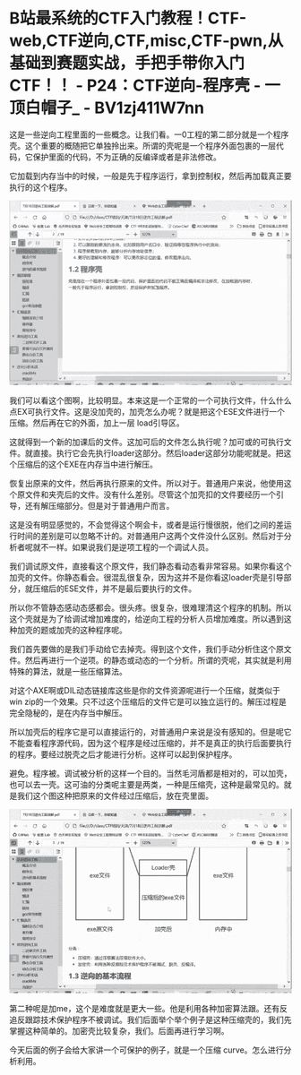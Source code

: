# B站最系统的CTF入门教程！CTF-web,CTF逆向,CTF,misc,CTF-pwn,从基础到赛题实战，手把手带你入门CTF！！ - P24：CTF逆向-程序壳 - 一顶白帽子_ - BV1zj411W7nn

这是一些逆向工程里面的一些概念。让我们看。一0工程的第二部分就是一个程序壳。这个重要的概随把它单独拎出来。所谓的壳呢是一个程序外面包裹的一层代码，它保护里面的代码，不为正确的反编译或者是非法修改。

它加载到内存当中的时候，一般是先于程序运行，拿到控制权，然后再加载真正要执行的这个程序。

![](img/8588e40d3c56a0e46770ba5b7b655f27_1.png)

我们可以看这个图啊，比较明显。本来这是一个正常的一个可执行文件，什么什么点EX可执行文件。这是没加壳的，加壳怎么办呢？就是把这个ESE文件进行一个压缩。然后再在它的外面，加上一层 load引导区。

这就得到一个新的加课后的文件。这加可后的文件怎么执行呢？加可或的可执行文件。就直接。执行它会先执行loader这部分。然后loader这部分功能呢就是。把这个压缩后的这个EXE在内存当中进行解压。

恢复出原来的文件，然后再执行原来的文件。所以对于。普通用户来说，他使用这个原文件和夹壳后的文件。没有什么差别。尽管这个加壳扣的文件要经历一个引导，还有解压缩部分。但是对于普通用户而言。

这是没有明显感觉的，不会觉得这个啊会卡，或者是运行慢很脱，他们之间的差运行时间的差别是可以忽略不计的。对普通用户这两个文件没什么区别。然后对于分析者呢就不一样。如果说我们是逆项工程的一个调试人员。

我们调试原文件，直接看这个原文件，我们静态看动态看非常容易。如果你看这个加壳的文件。你静态看会。很混乱很复杂，因为这并不是你看这loader壳是引导部分，就压缩后的ESE文件，并不是最后要执行的文件。

所以你不管静态感动态感都会。很头疼。很复杂，很难理清这个程序的机制。所以这个壳就是为了给调试增加难度的，给逆向工程的分析人员增加难度。所以遇到这种加壳的题或加壳的这种程序呢。

我们首先要做的是我们手动给它去掉壳。得到这个文件，我们手动分析住这个原文件。然后再进行一个逆项。的静态或动态的一个分析。所谓的壳呢，其实就是利用特殊的算法，就是一些压缩算法。

对这个AXE啊或DIL动态链接库这些是你的文件资源呢进行一个压缩，就类似于win zip的一个效果。只不过这个压缩后的文件它是可以独立运行的。解压过程是完全隐秘的，是在内存当中解压。

所以加壳后的程序它是可以直接运行的，对普通用户来说是没有感知的。但是呢它不能查看程序源代码，因为这个程序是经过压缩的，并不是真正的执行后面要执行的程序。要经过脱壳之后才能进行分析。这样可以起到保护程序。

避免。程序被。调试被分析的这样一个目的。当然毛河盾都是相对的，可以加壳，也可以去一壳。这可油的分类呢主要是两类，一种是压缩壳，这种是最常见的。就是我们这个图这种把原来的文件经过压缩后，放在壳里面。



![](img/8588e40d3c56a0e46770ba5b7b655f27_3.png)

第二种呢是加me，这个是难度就是更大一些。他是利用各种加密算法跟。还有反追反跟踪技术保护程序不被调试。我们后面举个举个例子是这种压缩壳的，我们先掌握这种简单的。加密壳比较复杂，我们。后面再进行学习啊。

今天后面的例子会给大家讲一个可保护的例子，就是一个压缩 curve。怎么进行分析利用。